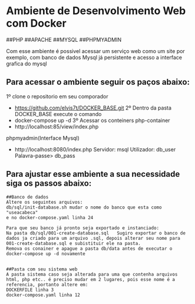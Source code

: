 # Ambiente de Desenvolvimento Web com Docker

##PHP 
##APACHE
##MYSQL
##PHPMYADMIN

Com esse ambiente é possivel acessar um serviço web como um site por exemplo, com banco de dados Mysql já persistente e acesso a interface grafica do mysql

## Para acessar o ambiente seguir os paços abaixo:

1º clone o repositorio em seu comporador
 - https://github.com/elvis7t/DOCKER_BASE.git
2º Dentro da pasta DOCKER_BASE execute o comando 
 - docker-compose up -d 
3º Acessar os conteiners 
 php-container
 - http://localhost:85/view/index.php

 phpmyadmin(Interface Mysql)
 - http://localhost:8080/index.php
    Servidor: msql
    Utilizador: db_user
    Palavra-passe> db_pass

 ## Para ajustar esse ambiente a sua necessidade siga os passos abaixo:
  
    ##Banco de dados 
    Altere os seguintes arquivos:
    db/sql/init-database.sh mudar o nome do banco que esta como "useacabeca"
    e no docker-compose.yaml linha 24

    Para que seu banco já pronto seja exportado e instanciado:
    Na pasta db/sql/001-create-database.sql   Sugiro exportar o banco de dados ja criado para um arquivo .sql, depois alterar seu nome para 001-create-database.sql e subistituir ele na pasta. 
    Remova os conainer e apague a pasta db/data antes de executar o docker-compose up -d novamente
    

    ##Pasta com seu sistema web
    A pasta sistema caso seja alterada para uma que contenha arquivos html, php etc.. é preciso mudar em 2 lugares, pois esse nome é a referencia, portanto altere em: 
    DOCKERFILE linha 3
    docker-compose.yaml linha 12






